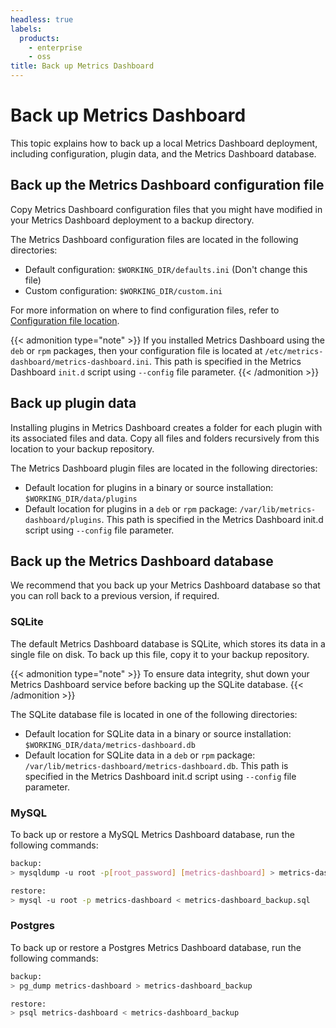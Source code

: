 ```yaml
---
headless: true
labels:
  products:
    - enterprise
    - oss
title: Back up Metrics Dashboard
---
```


# Back up Metrics Dashboard

This topic explains how to back up a local Metrics Dashboard deployment, including configuration, plugin data, and the Metrics Dashboard database.

## Back up the Metrics Dashboard configuration file

Copy Metrics Dashboard configuration files that you might have modified in your Metrics Dashboard deployment to a backup directory.

The Metrics Dashboard configuration files are located in the following directories:

- Default configuration: `$WORKING_DIR/defaults.ini` (Don't change this file)
- Custom configuration: `$WORKING_DIR/custom.ini`

For more information on where to find configuration files, refer to [Configuration file location](https://metrics-dashboard.com/docs/metrics-dashboard/<METRICS_DASHBOARD_VERSION>/setup-metrics-dashboard/configure-metrics-dashboard/#configuration-file-location).

{{< admonition type="note" >}}
If you installed Metrics Dashboard using the `deb` or `rpm` packages, then your configuration file is located at
`/etc/metrics-dashboard/metrics-dashboard.ini`. This path is specified in the Metrics Dashboard `init.d` script using `--config` file parameter.
{{< /admonition >}}

## Back up plugin data

Installing plugins in Metrics Dashboard creates a folder for each plugin with its associated files and data. Copy all files and folders recursively from this location to your backup repository.

The Metrics Dashboard plugin files are located in the following directories:

- Default location for plugins in a binary or source installation: `$WORKING_DIR/data/plugins`
- Default location for plugins in a `deb` or `rpm` package: `/var/lib/metrics-dashboard/plugins`. This path is specified in the Metrics Dashboard init.d script using `--config` file parameter.

## Back up the Metrics Dashboard database

We recommend that you back up your Metrics Dashboard database so that you can roll back to a previous version, if required.

### SQLite

The default Metrics Dashboard database is SQLite, which stores its data in a single file on disk. To back up this file, copy it to your backup repository.

{{< admonition type="note" >}}
To ensure data integrity, shut down your Metrics Dashboard service before backing up the SQLite database.
{{< /admonition >}}

The SQLite database file is located in one of the following directories:

- Default location for SQLite data in a binary or source installation: `$WORKING_DIR/data/metrics-dashboard.db`
- Default location for SQLite data in a `deb` or `rpm` package: `/var/lib/metrics-dashboard/metrics-dashboard.db`. This path is specified in the Metrics Dashboard
  init.d script using `--config` file parameter.

### MySQL

To back up or restore a MySQL Metrics Dashboard database, run the following commands:

```bash
backup:
> mysqldump -u root -p[root_password] [metrics-dashboard] > metrics-dashboard_backup.sql

restore:
> mysql -u root -p metrics-dashboard < metrics-dashboard_backup.sql
```

### Postgres

To back up or restore a Postgres Metrics Dashboard database, run the following commands:

```bash
backup:
> pg_dump metrics-dashboard > metrics-dashboard_backup

restore:
> psql metrics-dashboard < metrics-dashboard_backup
```
